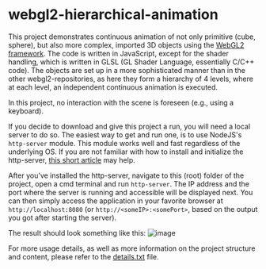 # webgl2-hierarchical-animation

This project demonstrates continuous animation of not only primitive (cube, sphere), but also more complex, imported 3D objects using the [WebGL2 framework](https://webgl2fundamentals.org/). The code is written in JavaScript, except for the shader handling, which is written in GLSL (GL Shader Language, essentially C/C++ code). The objects are set up in a more sophisticated manner than in the other webgl2-repositories, as here they form a hierarchy of 4 levels, where at each level, an independent continuous animation is executed.

In this project, no interaction with the scene is foreseen (e.g., using a keyboard).

If you decide to download and give this project a run, you will need a local server to do so. The easiest way to get and run one, is to use NodeJS's `http-server` module. This module works well and fast regardless of the underlying OS. If you are not familiar with how to install and initialize the http-server, [this short article](https://markheath.net/post/run-local-webserver) may help.

After you've installed the http-server, navigate to this (root) folder of the project, open a cmd terminal and run `http-server`. The IP address and the port where the server is running and accessible will be displayed next. You can then simply access the application in your favorite browser at `http://localhost:8080` (or `http://<someIP>:<somePort>`, based on the output you got after starting the server).

The result should look something like this:
![image](https://user-images.githubusercontent.com/18488581/164989303-9e173ebc-abd3-4d83-a757-ec0a3dc724b7.png)

For more usage details, as well as more information on the project structure and content, please refer to the [details.txt](https://github.com/stela-kucek/webgl2-hierarchical-animation/blob/b81ab567db358aab9096c8d36416589f0a722f1d/details.txt) file.
